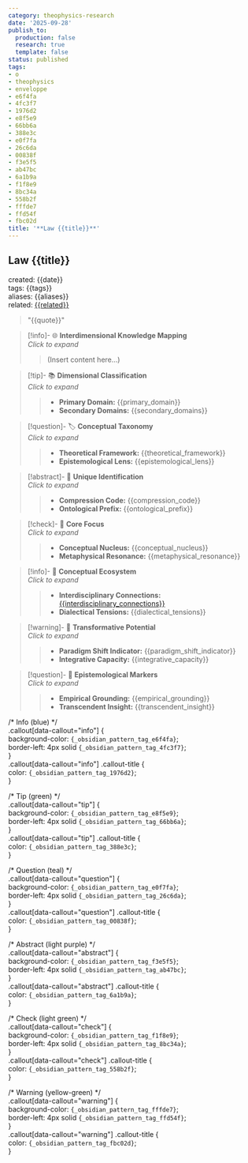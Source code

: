 ```yaml
---
category: theophysics-research
date: '2025-09-28'
publish_to:
  production: false
  research: true
  template: false
status: published
tags:
- o
- theophysics
- enveloppe
- e6f4fa
- 4fc3f7
- 1976d2
- e8f5e9
- 66bb6a
- 388e3c
- e0f7fa
- 26c6da
- 00838f
- f3e5f5
- ab47bc
- 6a1b9a
- f1f8e9
- 8bc34a
- 558b2f
- fffde7
- ffd54f
- fbc02d
title: '**Law {{title}}**'
---
```

   
## **Law {{title}}**    
created: {{date}}     
tags: {{tags}}     
aliases: {{aliases}}     
related: [{{related}}](%7B%7Brelated%7D%7D.md)   
   
> "{{quote}}"   
   
> [!info]- 🌐 **Interdimensional Knowledge Mapping**     
> _Click to expand_   
> > (Insert content here...)   
   
> [!tip]- 📚 **Dimensional Classification**     
> _Click to expand_   
> > - **Primary Domain:** {{primary_domain}}     
> > - **Secondary Domains:** {{secondary_domains}}   
   
> [!question]- 🏷️ **Conceptual Taxonomy**     
> _Click to expand_   
> > - **Theoretical Framework:** {{theoretical_framework}}     
> > - **Epistemological Lens:** {{epistemological_lens}}   
   
> [!abstract]- 🔐 **Unique Identification**     
> _Click to expand_   
> > - **Compression Code:** {{compression_code}}     
> > - **Ontological Prefix:** {{ontological_prefix}}   
   
> [!check]- 🎯 **Core Focus**     
> _Click to expand_   
> > - **Conceptual Nucleus:** {{conceptual_nucleus}}     
> > - **Metaphysical Resonance:** {{metaphysical_resonance}}   
   
> [!info]- 🔗 **Conceptual Ecosystem**     
> _Click to expand_   
> > - **Interdisciplinary Connections:** [{{interdisciplinary_connections}}](%7B%7Binterdisciplinary_connections%7D%7D.md)     
> > - **Dialectical Tensions:** {{dialectical_tensions}}   
   
> [!warning]- 🌱 **Transformative Potential**     
> _Click to expand_   
> > - **Paradigm Shift Indicator:** {{paradigm_shift_indicator}}     
> > - **Integrative Capacity:** {{integrative_capacity}}   
   
> [!question]- 🧭 **Epistemological Markers**     
> _Click to expand_   
> > - **Empirical Grounding:** {{empirical_grounding}}     
> > - **Transcendent Insight:** {{transcendent_insight}}   
   
   
/* Info (blue) */   
.callout[data-callout="info"] {   
  background-color: `{_obsidian_pattern_tag_e6f4fa}`;   
  border-left: 4px solid `{_obsidian_pattern_tag_4fc3f7}`;   
}   
.callout[data-callout="info"] .callout-title {   
  color: `{_obsidian_pattern_tag_1976d2}`;   
}   
   
/* Tip (green) */   
.callout[data-callout="tip"] {   
  background-color: `{_obsidian_pattern_tag_e8f5e9}`;   
  border-left: 4px solid `{_obsidian_pattern_tag_66bb6a}`;   
}   
.callout[data-callout="tip"] .callout-title {   
  color: `{_obsidian_pattern_tag_388e3c}`;   
}   
   
/* Question (teal) */   
.callout[data-callout="question"] {   
  background-color: `{_obsidian_pattern_tag_e0f7fa}`;   
  border-left: 4px solid `{_obsidian_pattern_tag_26c6da}`;   
}   
.callout[data-callout="question"] .callout-title {   
  color: `{_obsidian_pattern_tag_00838f}`;   
}   
   
/* Abstract (light purple) */   
.callout[data-callout="abstract"] {   
  background-color: `{_obsidian_pattern_tag_f3e5f5}`;   
  border-left: 4px solid `{_obsidian_pattern_tag_ab47bc}`;   
}   
.callout[data-callout="abstract"] .callout-title {   
  color: `{_obsidian_pattern_tag_6a1b9a}`;   
}   
   
/* Check (light green) */   
.callout[data-callout="check"] {   
  background-color: `{_obsidian_pattern_tag_f1f8e9}`;   
  border-left: 4px solid `{_obsidian_pattern_tag_8bc34a}`;   
}   
.callout[data-callout="check"] .callout-title {   
  color: `{_obsidian_pattern_tag_558b2f}`;   
}   
   
/* Warning (yellow-green) */   
.callout[data-callout="warning"] {   
  background-color: `{_obsidian_pattern_tag_fffde7}`;   
  border-left: 4px solid `{_obsidian_pattern_tag_ffd54f}`;   
}   
.callout[data-callout="warning"] .callout-title {   
  color: `{_obsidian_pattern_tag_fbc02d}`;   
}